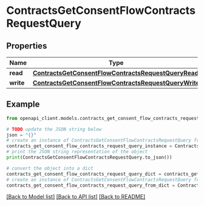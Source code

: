 # ContractsGetConsentFlowContractsRequestQuery


## Properties

Name | Type | Description | Notes
------------ | ------------- | ------------- | -------------
**read** | [**ContractsGetConsentFlowContractsRequestQueryRead**](ContractsGetConsentFlowContractsRequestQueryRead.md) |  | [optional] 
**write** | [**ContractsGetConsentFlowContractsRequestQueryWrite**](ContractsGetConsentFlowContractsRequestQueryWrite.md) |  | [optional] 

## Example

```python
from openapi_client.models.contracts_get_consent_flow_contracts_request_query import ContractsGetConsentFlowContractsRequestQuery

# TODO update the JSON string below
json = "{}"
# create an instance of ContractsGetConsentFlowContractsRequestQuery from a JSON string
contracts_get_consent_flow_contracts_request_query_instance = ContractsGetConsentFlowContractsRequestQuery.from_json(json)
# print the JSON string representation of the object
print(ContractsGetConsentFlowContractsRequestQuery.to_json())

# convert the object into a dict
contracts_get_consent_flow_contracts_request_query_dict = contracts_get_consent_flow_contracts_request_query_instance.to_dict()
# create an instance of ContractsGetConsentFlowContractsRequestQuery from a dict
contracts_get_consent_flow_contracts_request_query_from_dict = ContractsGetConsentFlowContractsRequestQuery.from_dict(contracts_get_consent_flow_contracts_request_query_dict)
```
[[Back to Model list]](../README.md#documentation-for-models) [[Back to API list]](../README.md#documentation-for-api-endpoints) [[Back to README]](../README.md)


